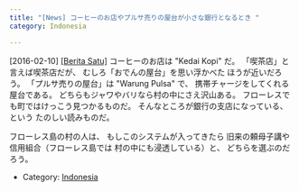 ```yaml
---
title: "[News] コーヒーのお店やプルサ売りの屋台が小さな銀行となるとき "
category: Indonesia

---
```


[2016-02-10] [[Berita Satu]](http://brt.st/54XF)  コーヒーのお店は "Kedai Kopi" だ。
「喫茶店」と言えば喫茶店だが、
むしろ「おでんの屋台」を思い浮かべた
ほうが近いだろう。
「プルサ売りの屋台」は "Warung Pulsa" で、
携帯チャージをしてくれる屋台である。
どちらもジャワやバリなら村の中にさえ沢山ある。
フローレスでも町ではけっこう見つかるものだ。
そんなところが銀行の支店になっている、という
たのしい読みものだ。

 フローレス島の村の人は、
もしこのシステムが入ってきたら
旧来の頼母子講や信用組合（フローレス島では
村の中にも浸透している）と、
どちらを選ぶのだろう。

- Category: [Indonesia](/categories.html#Indonesia)

